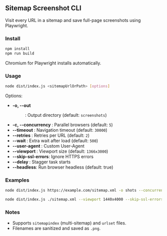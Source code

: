 ## Sitemap Screenshot CLI

Visit every URL in a sitemap and save full-page screenshots using Playwright.

### Install

```bash
npm install
npm run build
```

Chromium for Playwright installs automatically.

### Usage

```bash
node dist/index.js <sitemapUrlOrPath> [options]
```

Options:

- **-o, --out <dir>**: Output directory (default: `screenshots`)
- **-c, --concurrency <n>**: Parallel browsers (default: `5`)
- **--timeout <ms>**: Navigation timeout (default: `30000`)
- **--retries <n>**: Retries per URL (default: `2`)
- **--wait <ms>**: Extra wait after load (default: `500`)
- **--user-agent <ua>**: Custom User-Agent
- **--viewport <WxH>**: Viewport size (default: `1366x3000`)
- **--skip-ssl-errors**: Ignore HTTPS errors
- **--delay <ms>**: Stagger task starts
- **--headless**: Run browser headless (default: true)

### Examples

```bash
node dist/index.js https://example.com/sitemap.xml -o shots --concurrency 8 --retries 3
```

```bash
node dist/index.js ./sitemap.xml --viewport 1440x4000 --skip-ssl-errors
```

### Notes

- Supports `sitemapindex` (multi-sitemap) and `urlset` files.
- Filenames are sanitized and saved as `.png`.

